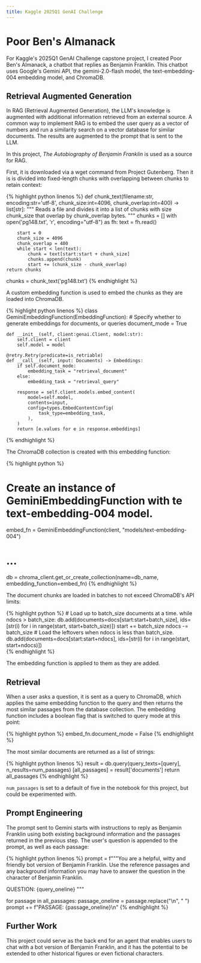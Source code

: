 ```yaml
---
title: Kaggle 2025Q1 GenAI Challenge
---
```


# Poor Ben's Almanack

For Kaggle's 2025Q1 GenAI Challenge capstone project, I created Poor Ben's Almanack, a chatbot that replies as Benjamin Franklin.
This chatbot uses Google's Gemini API, the gemini-2.0-flash model, the text-embedding-004 embedding model, and ChromaDB.

## Retrieval Augmented Generation

In RAG (Retrieval Augmented Generation), the LLM's knowledge is augmented with additional information retrieved from an external source. A common way to implement
RAG is to embed the user query as a vector of numbers and run a similarity search on a vector database for similar documents. The results are augmented to the prompt
that is sent to the LLM.

In this project, *The Autobiography of Benjamin Franklin* is used as a source for RAG.

First, it is downloaded via a wget command from Project Gutenberg. Then it is is divided into fixed-length chunks with overlapping between
chunks to retain context:

{% highlight python linenos %}
def chunk_text(filename:str, encoding:str='utf-8', chunk_size:int=4096, chunk_overlap:int=400) -> list[str]:
    """ Reads a file and divides it into a list of chunks with size chunk_size that overlap by chunk_overlap bytes.
    """
    chunks = []
    with open('pg148.txt', 'r', encoding="utf-8") as fh:
        text = fh.read()

        start = 0
        chunk_size = 4096
        chunk_overlap = 400
        while start < len(text):
            chunk = text[start:start + chunk_size]
            chunks.append(chunk)
            start += (chunk_size - chunk_overlap)
    return chunks
    
chunks = chunk_text('pg148.txt')
{% endhighlight %}

A custom embedding function is used to embed the chunks as they are loaded into ChromaDB.

{% highlight python linenos %}
class GeminiEmbeddingFunction(EmbeddingFunction):
    # Specify whether to generate embeddings for documents, or queries
    document_mode = True
    
    def __init__(self, client:genai.Client, model:str):
        self.client = client
        self.model = model

    @retry.Retry(predicate=is_retriable)
    def __call__(self, input: Documents) -> Embeddings:
        if self.document_mode:
            embedding_task = "retrieval_document"
        else:
            embedding_task = "retrieval_query"

        response = self.client.models.embed_content(
            model=self.model,
            contents=input,
            config=types.EmbedContentConfig(
                task_type=embedding_task,
            ),
        )
        return [e.values for e in response.embeddings]
{% endhighlight %}

The ChromaDB collection is created with this embedding function:

{% highlight python %}
# Create an instance of GeminiEmbeddingFunction with te text-embedding-004 model.
embed_fn = GeminiEmbeddingFunction(client, "models/text-embedding-004")
# ...
db = chroma_client.get_or_create_collection(name=db_name, embedding_function=embed_fn)
{% endhighlight %}

The document chunks are loaded in batches to not exceed ChromaDB's API limits:

{% highlight python %}
    # Load up to batch_size documents at a time.
    while ndocs > batch_size:
        db.add(documents=docs[start:start+batch_size], ids=[str(i) for i in range(start, start+batch_size)])
        start += batch_size
        ndocs -= batch_size
    # Load the leftovers when ndocs is less than batch_size.
    db.add(documents=docs[start:start+ndocs], ids=[str(i) for i in range(start, start+ndocs)])    
{% endhighlight %}

The embedding function is applied to them as they are added.

## Retrieval

When a user asks a question, it is sent as a query to ChromaDB, which applies the same embedding function to the query and then returns the most similar passages from the database collection. The embedding function includes a boolean flag that is switched to query mode at this point:

{% highlight python %}
embed_fn.document_mode = False
{% endhighlight %}

The most similar documents are returned as a list of strings:

{% highlight python linenos %}
result = db.query(query_texts=[query], n_results=num_passages)
[all_passages] = result['documents']
return all_passages
{% endhighlight %}

``num_passages`` is set to a default of five in the notebook for this project, but could be experimented with.

## Prompt Engineering

The prompt sent to Gemini starts with instructions to reply as Benjamin Franklin using both existing background information and the passages returned in the previous step. The user's question is appended to the prompt, as well as each passage:

{% highlight python linenos %}
prompt = f"""You are a helpful, witty and friendly bot version of Benjamin Franklin. 
Use the reference passages and any background information you may have to answer the question
in the character of Benjamin Franklin.

QUESTION: {query_oneline}
"""

for passage in all_passages:
    passage_oneline = passage.replace("\n", " ")
    prompt += f"PASSAGE: {passage_oneline}\n"
{% endhighlight %}

## Further Work

This project could serve as the back end for an agent that enables users to chat with a bot version of Benjamin Franklin, and it has the potential to be extended to other historical figures or even fictional characters. 